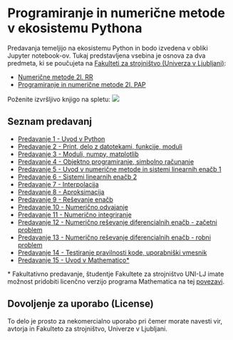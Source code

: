 # Programiranje in numerične metode v ekosistemu Pythona

Predavanja temeljijo na ekosistemu Python in bodo izvedena v obliki Jupyter notebook-ov. 
Tukaj predstavljena vsebina je osnova za dva predmeta, ki se poučujeta na [Fakulteti za strojništvo (Univerza v Ljubljani)](www.fs.uni-lj.si):

* [Numerične metode 2l. RR](http://www.ladisk.si/?what=incfl&flnm=NM.php)
* [Programiranje in numerične metode 2l. PAP](http://www.ladisk.si/?what=incfl&flnm=PiNM.php)

Poženite izvršljivo knjigo na spletu:
<a href="https://notebooks.azure.com/import/gh/jankoslavic/pypinm"><img src="https://notebooks.azure.com/launch.png" /></a>


## Seznam predavanj

* [Predavanje 1 - Uvod v Python](./Predavanje%2001%20-%20Uvod%20v%20Python.ipynb)
* [Predavanje 2 - Print, delo z datotekami, funkcije, moduli](./Predavanje%2002%20-%20Print,%20delo%20z%20datotekami,%20funkcije,%20moduli.ipynb)
* [Predavanje 3 - Moduli, numpy, matplotlib](./Predavanje%2003%20-%20Moduli,%20numpy,%20matplotlib.ipynb)
* [Predavanje 4 - Objektno programiranje, simbolno računanje](./Predavanje%2004%20-%20Objektno%20programiranje,%20simbolno%20računanje.ipynb)
* [Predavanje 5 - Uvod v numerične metode in sistemi linearnih enačb 1](./Predavanje%2005%20-%20Uvod%20v%20numerične%20metode%20in%20sistemi%20linearnih%20enačb%201.ipynb)
* [Predavanje 6 - Sistemi linearnih enačb 2](./Predavanje%2006%20-%20Sistemi%20linearnih%20enačb%202.ipynb)
* [Predavanje 7 - Interpolacija](./Predavanje%2007%20-%20Interpolacija.ipynb)
* [Predavanje 8 - Aproksimacija](./Predavanje%2008%20-%20Aproksimacija.ipynb)
* [Predavanje 9 - Reševanje enačb](./Predavanje%2009%20-%20Reševanje%20enačb.ipynb)
* [Predavanje 10 - Numerično odvajanje](./Predavanje%2010%20-%20Numerično%20odvajanje.ipynb)
* [Predavanje 11 - Numerično integriranje](./Predavanje%2011%20-%20Numerično%20integriranje.ipynb)
* [Predavanje 12 - Numerično reševanje diferencialnih enačb - začetni problem](./Predavanje%2012%20-%20Numerično%20reševanje%20diferencialnih%20enačb%20-%20začetni%20problem.ipynb)
* [Predavanje 13 - Numerično reševanje diferencialnih enačb - robni problem](./Predavanje%2013%20-%20Numerično%20reševanje%20diferencialnih%20enačb%20-%20robni%20problem.ipynb)
* [Predavanje 14 - Testiranje pravilnosti kode, uporabniški vmesnik](./Predavanje%2014%20-%20Testiranje%20pravilnosti%20kode,%20uporabniški%20vmesnik.ipynb)
* [Predavanje 15 - Uvod v Mathematico*](./Uvod%20v%20Mathematico.nb)

\* Fakultativno predavanje, študentje Fakultete za strojništvo UNI-LJ imate možnost pridobiti licenčno verzijo programa Mathematica na tej [povezavi](http://www.fs.uni-lj.si/studijska_dejavnost/it_podpora/programska_oprema_za_studente/2015071415154271/Registracija%20Mathematica/).

## Dovoljenje za uporabo (License)
To delo je prosto za nekomercialno uporabo pri čemer morate navesti vir, avtorja in Fakulteto za strojništvo, Univerze v Ljubljani.